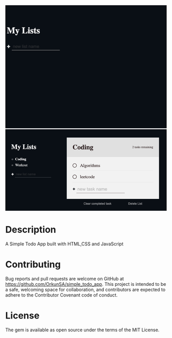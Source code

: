 <img width="1323" alt="Todo App" src="/public/images/image1.png">
<img width="1323" alt="Todo App" src="/public/images/image2.png">

# Description

A Simple Todo App built with HTML,CSS and JavaScript

# Contributing

Bug reports and pull requests are welcome on GitHub at https://github.com/OrkunSA/simple_todo_app. This project is intended to be a safe, welcoming space for collaboration, and contributors are expected to adhere to the Contributor Covenant code of conduct.

# License

The gem is available as open source under the terms of the MIT License.
